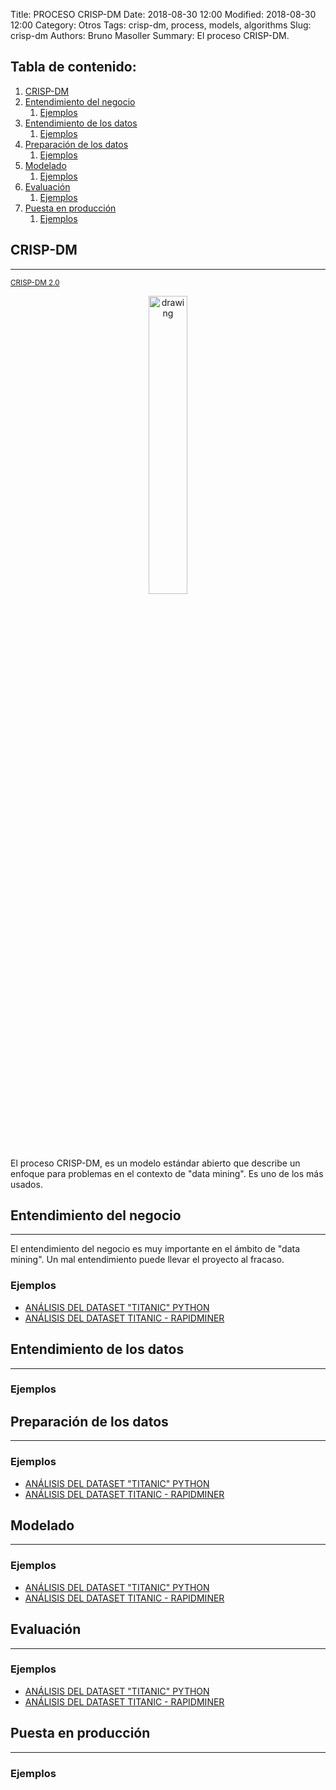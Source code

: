 Title: PROCESO CRISP-DM
Date: 2018-08-30 12:00
Modified: 2018-08-30 12:00
Category: Otros
Tags: crisp-dm, process, models, algorithms
Slug: crisp-dm
Authors: Bruno Masoller
Summary: El proceso CRISP-DM.

## Tabla de contenido:
1. [CRISP-DM](#1-bullet)
2. [Entendimiento del negocio](#2-bullet)
	1. [Ejemplos](#2.1-bullet)
3. [Entendimiento de los datos](#3-bullet)
	1. [Ejemplos](#3.1-bullet)
4. [Preparación de los datos](#4-bullet)
	1. [Ejemplos](#4.1-bullet)
5. [Modelado](#5-bullet)
	1. [Ejemplos](#5.1-bullet)
6. [Evaluación](#6-bullet)
	1. [Ejemplos](#6.1-bullet)
7. [Puesta en producción](#7-bullet)
	1. [Ejemplos](#7.1-bullet)

## CRISP-DM <a class="anchor" id="1-bullet"></a>
---
<small><a href="https://inseaddataanalytics.github.io/INSEADAnalytics/CRISP_DM.pdf">CRISP-DM 2.0</a></small>
<div style="text-align:center"><img src="{filename}/img/CRISP-DM_Process_Diagram.png" alt="drawing" width="35%" height="35%"/></div>

El proceso CRISP-DM, es un modelo estándar abierto que describe un enfoque para problemas en el contexto de "data mining". Es uno de los más usados. 

## Entendimiento del negocio <a class="anchor" id="2-bullet"></a>
---

El entendimiento del negocio es muy importante en el ámbito de "data mining". Un mal entendimiento puede llevar el proyecto al fracaso.

### Ejemplos <a class="anchor" id="2.1-bullet"></a>

- [ANÁLISIS DEL DATASET "TITANIC" PYTHON]({filename}/posts/jupyter-notebooks/2018/Titanic_dataset_analisis_python.ipynb#1-bullet)
- [ANÁLISIS DEL DATASET TITANIC - RAPIDMINER]({filename}/posts/rapidminer/2018/Titanic_dataset_analisis_rapidminer.md#1-bullet)

## Entendimiento de los datos <a class="anchor" id="3-bullet"></a>
---

### Ejemplos <a class="anchor" id="3.1-bullet"></a>

## Preparación de los datos <a class="anchor" id="4-bullet"></a>
---

### Ejemplos <a class="anchor" id="4.1-bullet"></a>

- [ANÁLISIS DEL DATASET "TITANIC" PYTHON]({filename}/posts/jupyter-notebooks/2018/Titanic_dataset_analisis_python.ipynb#2-bullet)
- [ANÁLISIS DEL DATASET TITANIC - RAPIDMINER]({filename}/posts/rapidminer/2018/Titanic_dataset_analisis_rapidminer.md#2-bullet)

## Modelado <a class="anchor" id="5-bullet"></a>
---

### Ejemplos <a class="anchor" id="5.1-bullet"></a>

- [ANÁLISIS DEL DATASET "TITANIC" PYTHON]({filename}/posts/jupyter-notebooks/2018/Titanic_dataset_analisis_python.ipynb#3-bullet)
- [ANÁLISIS DEL DATASET TITANIC - RAPIDMINER]({filename}/posts/rapidminer/2018/Titanic_dataset_analisis_rapidminer.md#3-bullet)

## Evaluación <a class="anchor" id="6-bullet"></a>
---

### Ejemplos <a class="anchor" id="6.1-bullet"></a>

- [ANÁLISIS DEL DATASET "TITANIC" PYTHON]({filename}/posts/jupyter-notebooks/2018/Titanic_dataset_analisis_python.ipynb#4-bullet)
- [ANÁLISIS DEL DATASET TITANIC - RAPIDMINER]({filename}/posts/rapidminer/2018/Titanic_dataset_analisis_rapidminer.md#4-bullet)

## Puesta en producción <a class="anchor" id="7-bullet"></a>
---

### Ejemplos <a class="anchor" id="7.1-bullet"></a>